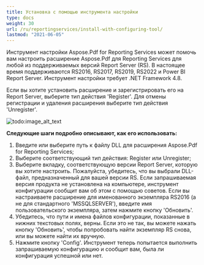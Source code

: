 ```yaml
---
title: Установка с помощью инструмента настройки
type: docs
weight: 30
url: /ru/reportingservices/install-with-configuring-tool/
lastmod: "2021-06-05"
---
```


Инструмент настройки Aspose.Pdf for Reporting Services может помочь вам настроить расширение Aspose.Pdf для Reporting Services для любой из поддерживаемых версий Report Server (RS). В настоящее время поддерживаются RS2016, RS2017, RS2019, RS2022 и Power BI Report Server. Инструмент настройки требует .NET Framework 4.8.

Если вы хотите установить расширение и зарегистрировать его на Report Server, выберите тип действия 'Register'. Для отмены регистрации и удаления расширения выберите тип действия 'Unregister'.

![todo:image_alt_text](install-with-configuring-tool_1.png)

**Следующие шаги подробно описывают, как его использовать:**

1. Введите или выберите путь к файлу DLL для расширения Aspose.Pdf for Reporting Services;
1. Выберите соответствующий тип действия: Register или Unregister;
1. Выберите вкладку, соответствующую версии Report Server, которую вы хотите настроить. Пожалуйста, убедитесь, что вы выбрали DLL-файл, предназначенный для вашей версии RS. Если запрашиваемая версия продукта не установлена на компьютере, инструмент конфигурации сообщит вам об этом с помощью советов. Если вы настраиваете расширение для именованного экземпляра RS2016 (а не для стандартного 'MSSQLSERVER'), введите имя пользовательского экземпляра, затем нажмите кнопку 'Обновить'.  
1. Убедитесь, что пути и имена файлов конфигурации, показанные в нижних текстовых полях, верны. Если это не так, вы можете нажать кнопку 'Обновить', чтобы попробовать найти экземпляр RS снова, или вы можете найти их вручную.  
1. Нажмите кнопку 'Config'. Инструмент теперь попытается выполнить запрашиваемую конфигурацию и сообщит вам, была ли конфигурация успешной или нет.